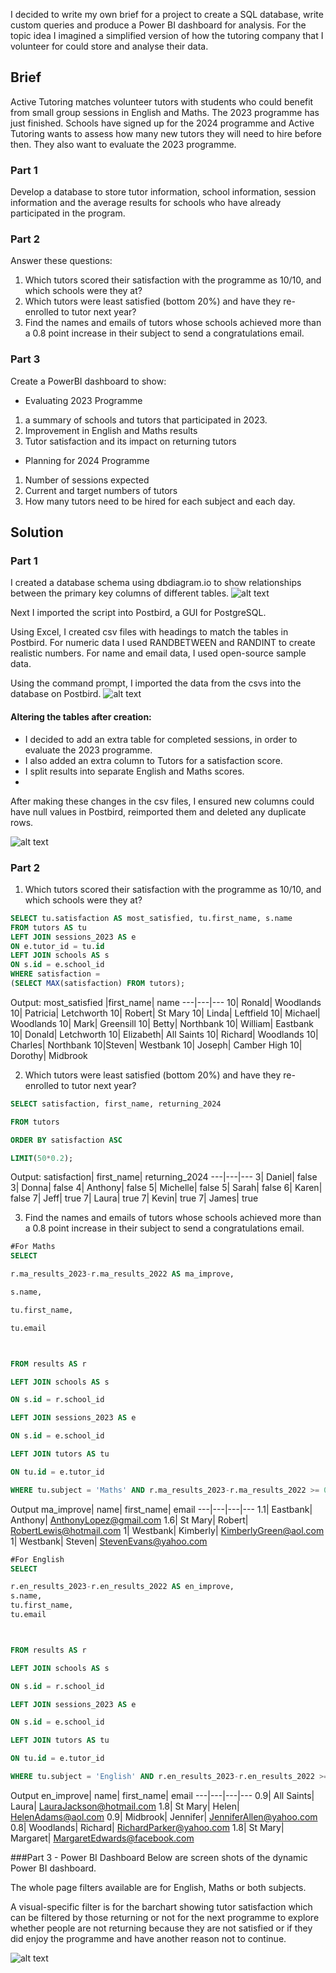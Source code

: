 I decided to write my own brief for a project to create a SQL database, write custom queries and produce a Power BI dashboard for analysis. For the topic idea I imagined a simplified version of how the tutoring company that I volunteer for could store and analyse their data.

## Brief
Active Tutoring matches volunteer tutors with students who could benefit from small group sessions in English and Maths. The 2023 programme has just finished. Schools have signed up for the 2024 programme and Active Tutoring wants to assess how many new tutors they will need to hire before then. They also want to evaluate the 2023 programme.

### Part 1
Develop a database to store tutor information, school information, session information and the average results for schools who have already participated in the program.

### Part 2
Answer these questions:
1.	Which tutors scored their satisfaction with the programme as 10/10, and which schools were they at?
2.	Which tutors were least satisfied (bottom 20%) and have they re-enrolled to tutor next year?
3.	Find the names and emails of tutors whose schools achieved more than a 0.8 point increase in their subject to send a congratulations email.

### Part 3
Create a PowerBI dashboard to show:
* Evaluating 2023 Programme
1.	a summary of schools and tutors that participated in 2023.
2.	Improvement in English and Maths results
3.	Tutor satisfaction and its impact on returning tutors
* Planning for 2024 Programme
1.	Number of sessions expected
2.	Current and target numbers of tutors
3.	How many tutors need to be hired for each subject and each day.

## Solution
### Part 1
I created a database schema using dbdiagram.io to show relationships between the primary key columns of different tables.
![alt text](https://github.com/hrlarc/tutoring-sql/blob/main/schema.png "Schema")

Next I imported the script into Postbird, a GUI for PostgreSQL.

Using Excel, I created csv files with headings to match the tables in Postbird. For numeric data I used RANDBETWEEN and RANDINT to create realistic numbers. For name and email data, I used open-source sample data.

Using the command prompt, I imported the data from the csvs into the database on Postbird.
![alt text](https://github.com/hrlarc/tutoring-sql/blob/main/cmd.png, "Cmd")

#### Altering the tables after creation:
* I decided to add an extra table for completed sessions, in order to evaluate the 2023 programme.
* I also added an extra column to Tutors for a satisfaction score.
* I split results into separate English and Maths scores.
* 
After making these changes in the csv files, I ensured new columns could have null values in Postbird, reimported them and deleted any duplicate rows.

![alt text](https://github.com/hrlarc/tutoring-sql/blob/main/postbird.png "postbird")

### Part 2
1.	Which tutors scored their satisfaction with the programme as 10/10, and which schools were they at?
```SQL
SELECT tu.satisfaction AS most_satisfied, tu.first_name, s.name
FROM tutors AS tu
LEFT JOIN sessions_2023 AS e
ON e.tutor_id = tu.id
LEFT JOIN schools AS s
ON s.id = e.school_id
WHERE satisfaction =
(SELECT MAX(satisfaction) FROM tutors);
```


Output:
most_satisfied	|first_name|	name
---|---|---
10|	Ronald|	Woodlands
10|	Patricia|	Letchworth
10|	Robert|	St Mary
10|	Linda|	Leftfield
10|	Michael|	Woodlands
10|	Mark|	Greensill 
10|	Betty|	Northbank
10|	William|	Eastbank
10|	Donald|	Letchworth
10|	Elizabeth|	All Saints
10|	Richard|	Woodlands
10|	Charles|	Northbank
10|Steven|	Westbank
10|	Joseph|	Camber High
10|	Dorothy|	Midbrook

2.	Which tutors were least satisfied (bottom 20%) and have they re-enrolled to tutor next year?

``` SQL
SELECT satisfaction, first_name, returning_2024

FROM tutors

ORDER BY satisfaction ASC

LIMIT(50*0.2);
```
Output:
satisfaction|	first_name|	returning_2024
---|---|---
3|	Daniel|	false
3|	Donna|	false
4|	Anthony|	false
5|	Michelle|	false
5|	Sarah|	false
6|	Karen|	false
7|	Jeff|	true
7|	Laura|	true
7|	Kevin|	true
7|	James|	true

3.	Find the names and emails of tutors whose schools achieved more than a 0.8 point increase in their subject to send a congratulations email.


``` SQL
#For Maths
SELECT 

r.ma_results_2023-r.ma_results_2022 AS ma_improve,

s.name,

tu.first_name,

tu.email



FROM results AS r

LEFT JOIN schools AS s

ON s.id = r.school_id

LEFT JOIN sessions_2023 AS e

ON s.id = e.school_id

LEFT JOIN tutors AS tu

ON tu.id = e.tutor_id

WHERE tu.subject = 'Maths' AND r.ma_results_2023-r.ma_results_2022 >= 0.8;
```
Output
ma_improve|	name|	first_name|	email
---|---|---|---
1.1|	Eastbank|	Anthony|	AnthonyLopez@gmail.com
1.6|	St Mary|	Robert|	RobertLewis@hotmail.com
1|	Westbank|	Kimberly|	KimberlyGreen@aol.com
1|	Westbank|	Steven|	StevenEvans@yahoo.com

``` SQL
#For English
SELECT 

r.en_results_2023-r.en_results_2022 AS en_improve,
s.name,
tu.first_name,
tu.email



FROM results AS r

LEFT JOIN schools AS s

ON s.id = r.school_id

LEFT JOIN sessions_2023 AS e

ON s.id = e.school_id

LEFT JOIN tutors AS tu

ON tu.id = e.tutor_id

WHERE tu.subject = 'English' AND r.en_results_2023-r.en_results_2022 >= 0.8;
```
Output
en_improve|	name|	first_name|	email
---|---|---|---
0.9|	All Saints|	Laura|	LauraJackson@hotmail.com
1.8|	St Mary|	Helen|	HelenAdams@aol.com
0.9|	Midbrook|	Jennifer|	JenniferAllen@yahoo.com
0.8|	Woodlands|	Richard|	RichardParker@yahoo.com
1.8|	St Mary|	Margaret|	MargaretEdwards@facebook.com

###Part 3 - Power BI Dashboard
Below are screen shots of the dynamic Power BI dashboard.

The whole page filters available are for English, Maths or both subjects.

A visual-specific filter is for the barchart showing tutor satisfaction which can be filtered by those returning or not for the next programme to explore whether people are not returning because they are not satisfied or if they did enjoy the programme and have another reason not to continue.

![alt text](https://github.com/hrlarc/tutoring-sql/blob/main/tut-viz-2.png "tut2")
